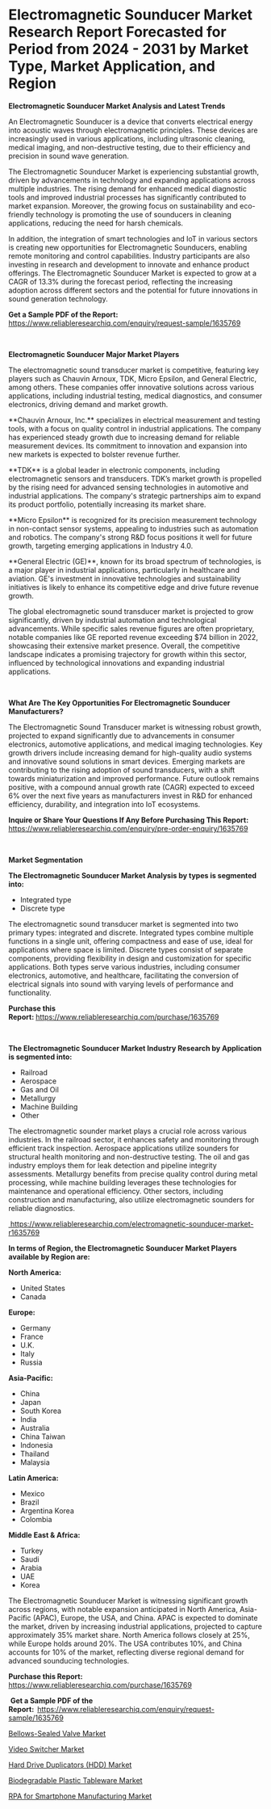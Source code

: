 <p><h1>Electromagnetic Sounducer Market Research Report Forecasted for Period from 2024 -  2031 by Market Type, Market Application, and Region</h1></p><p><strong>Electromagnetic Sounducer Market Analysis and Latest Trends</strong></p>
<p><p>An Electromagnetic Sounducer is a device that converts electrical energy into acoustic waves through electromagnetic principles. These devices are increasingly used in various applications, including ultrasonic cleaning, medical imaging, and non-destructive testing, due to their efficiency and precision in sound wave generation.</p><p>The Electromagnetic Sounducer Market is experiencing substantial growth, driven by advancements in technology and expanding applications across multiple industries. The rising demand for enhanced medical diagnostic tools and improved industrial processes has significantly contributed to market expansion. Moreover, the growing focus on sustainability and eco-friendly technology is promoting the use of sounducers in cleaning applications, reducing the need for harsh chemicals.</p><p>In addition, the integration of smart technologies and IoT in various sectors is creating new opportunities for Electromagnetic Sounducers, enabling remote monitoring and control capabilities. Industry participants are also investing in research and development to innovate and enhance product offerings. The Electromagnetic Sounducer Market is expected to grow at a CAGR of 13.3% during the forecast period, reflecting the increasing adoption across different sectors and the potential for future innovations in sound generation technology.</p></p>
<p><strong>Get a Sample PDF of the Report:&nbsp;</strong> <a href="https://www.reliableresearchiq.com/enquiry/request-sample/1635769">https://www.reliableresearchiq.com/enquiry/request-sample/1635769</a></p>
<p>&nbsp;</p>
<p><strong>Electromagnetic Sounducer Major Market Players</strong></p>
<p><p>The electromagnetic sound transducer market is competitive, featuring key players such as Chauvin Arnoux, TDK, Micro Epsilon, and General Electric, among others. These companies offer innovative solutions across various applications, including industrial testing, medical diagnostics, and consumer electronics, driving demand and market growth.</p><p>**Chauvin Arnoux, Inc.** specializes in electrical measurement and testing tools, with a focus on quality control in industrial applications. The company has experienced steady growth due to increasing demand for reliable measurement devices. Its commitment to innovation and expansion into new markets is expected to bolster revenue further.</p><p>**TDK** is a global leader in electronic components, including electromagnetic sensors and transducers. TDK’s market growth is propelled by the rising need for advanced sensing technologies in automotive and industrial applications. The company's strategic partnerships aim to expand its product portfolio, potentially increasing its market share.</p><p>**Micro Epsilon** is recognized for its precision measurement technology in non-contact sensor systems, appealing to industries such as automation and robotics. The company's strong R&D focus positions it well for future growth, targeting emerging applications in Industry 4.0.</p><p>**General Electric (GE)**, known for its broad spectrum of technologies, is a major player in industrial applications, particularly in healthcare and aviation. GE's investment in innovative technologies and sustainability initiatives is likely to enhance its competitive edge and drive future revenue growth.</p><p>The global electromagnetic sound transducer market is projected to grow significantly, driven by industrial automation and technological advancements. While specific sales revenue figures are often proprietary, notable companies like GE reported revenue exceeding $74 billion in 2022, showcasing their extensive market presence. Overall, the competitive landscape indicates a promising trajectory for growth within this sector, influenced by technological innovations and expanding industrial applications.</p></p>
<p>&nbsp;</p>
<p><strong>What Are The Key Opportunities For Electromagnetic Sounducer Manufacturers?</strong></p>
<p><p>The Electromagnetic Sound Transducer market is witnessing robust growth, projected to expand significantly due to advancements in consumer electronics, automotive applications, and medical imaging technologies. Key growth drivers include increasing demand for high-quality audio systems and innovative sound solutions in smart devices. Emerging markets are contributing to the rising adoption of sound transducers, with a shift towards miniaturization and improved performance. Future outlook remains positive, with a compound annual growth rate (CAGR) expected to exceed 6% over the next five years as manufacturers invest in R&D for enhanced efficiency, durability, and integration into IoT ecosystems.</p></p>
<p><strong>Inquire or Share Your Questions If Any Before Purchasing This Report:</strong> <a href="https://www.reliableresearchiq.com/enquiry/pre-order-enquiry/1635769">https://www.reliableresearchiq.com/enquiry/pre-order-enquiry/1635769</a></p>
<p>&nbsp;</p>
<p><strong>Market Segmentation</strong></p>
<p><strong>The Electromagnetic Sounducer Market Analysis by types is segmented into:</strong></p>
<p><ul><li>Integrated type</li><li>Discrete type</li></ul></p>
<p><p>The electromagnetic sound transducer market is segmented into two primary types: integrated and discrete. Integrated types combine multiple functions in a single unit, offering compactness and ease of use, ideal for applications where space is limited. Discrete types consist of separate components, providing flexibility in design and customization for specific applications. Both types serve various industries, including consumer electronics, automotive, and healthcare, facilitating the conversion of electrical signals into sound with varying levels of performance and functionality.</p></p>
<p><strong>Purchase this Report:&nbsp;</strong><a href="https://www.reliableresearchiq.com/purchase/1635769">https://www.reliableresearchiq.com/purchase/1635769</a></p>
<p>&nbsp;</p>
<p><strong>The Electromagnetic Sounducer Market Industry Research by Application is segmented into:</strong></p>
<p><ul><li>Railroad</li><li>Aerospace</li><li>Gas and Oil</li><li>Metallurgy</li><li>Machine Building</li><li>Other</li></ul></p>
<p><p>The electromagnetic sounder market plays a crucial role across various industries. In the railroad sector, it enhances safety and monitoring through efficient track inspection. Aerospace applications utilize sounders for structural health monitoring and non-destructive testing. The oil and gas industry employs them for leak detection and pipeline integrity assessments. Metallurgy benefits from precise quality control during metal processing, while machine building leverages these technologies for maintenance and operational efficiency. Other sectors, including construction and manufacturing, also utilize electromagnetic sounders for reliable diagnostics.</p></p>
<p><a href="https://www.reliableresearchiq.com/electromagnetic-sounducer-market-r1635769">&nbsp;https://www.reliableresearchiq.com/electromagnetic-sounducer-market-r1635769</a></p>
<p><strong>In terms of Region, the Electromagnetic Sounducer Market Players available by Region are:</strong></p>
<p>
    <p> <strong> North America: </strong>
        <ul>
            <li>United States</li>
            <li>Canada</li>
        </ul>
        </p> 
    <p> <strong> Europe: </strong>
        <ul>
            <li>Germany</li>
            <li>France</li>
            <li>U.K.</li>
            <li>Italy</li>
            <li>Russia</li>
        </ul>
        </p> 
    <p> <strong> Asia-Pacific: </strong>
        <ul>
            <li>China</li>
            <li>Japan</li>
            <li>South Korea</li>
            <li>India</li>
            <li>Australia</li>
            <li>China Taiwan</li>
            <li>Indonesia</li>
            <li>Thailand</li>
            <li>Malaysia</li>
        </ul>
        </p> 
    <p> <strong> Latin America: </strong>
        <ul>
            <li>Mexico</li>
            <li>Brazil</li>
            <li>Argentina Korea</li>
            <li>Colombia</li>
        </ul>
        </p> 
    <p> <strong> Middle East & Africa: </strong>
        <ul>
            <li>Turkey</li>
            <li>Saudi</li>
            <li>Arabia</li>
            <li>UAE</li>
            <li>Korea</li>
        </ul>
    </p>
    </p>
<p><p>The Electromagnetic Sounducer Market is witnessing significant growth across regions, with notable expansion anticipated in North America, Asia-Pacific (APAC), Europe, the USA, and China. APAC is expected to dominate the market, driven by increasing industrial applications, projected to capture approximately 35% market share. North America follows closely at 25%, while Europe holds around 20%. The USA contributes 10%, and China accounts for 10% of the market, reflecting diverse regional demand for advanced sounducing technologies.</p></p>
<p><strong>Purchase this Report: </strong><a href="https://www.reliableresearchiq.com/purchase/1635769">https://www.reliableresearchiq.com/purchase/1635769</a></p>
<p>&nbsp;<strong>Get a Sample PDF of the Report:&nbsp;&nbsp;</strong><a href="https://www.reliableresearchiq.com/enquiry/request-sample/1635769">https://www.reliableresearchiq.com/enquiry/request-sample/1635769</a></p>
<p><strong></strong></p>
<p><p><a href="https://medium.com/@hbkybhsz19/global-bellows-sealed-valve-market-status-2024-2031-and-forecast-by-region-product-end-use-0ea29a0e8962">Bellows-Sealed Valve Market</a></p><p><a href="https://issuu.com/reportprime-2/docs/video-switcher-market-size-2030.ppt_8984c948e72908">Video Switcher Market</a></p><p><a href="https://medium.com/@clumdany/navigating-the-hard-drive-duplicators-hdd-market-expert-analysis-and-market-forecast-for-period-63763714954f">Hard Drive Duplicators (HDD) Market</a></p><p><a href="https://issuu.com/reportprime-2/docs/biodegradable-plastic-tableware-mar_b0fabe63437f32">Biodegradable Plastic Tableware Market</a></p><p><a href="https://www.linkedin.com/pulse/pioneering-growth-analyzing-global-rpa-smartphone-manufacturing-yjgge">RPA for Smartphone Manufacturing Market</a></p></p>